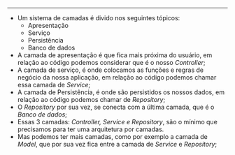 ___
- Um sistema de camadas é divido nos seguintes tópicos:
	- Apresentação
	- Serviço
	- Persistência
	- Banco de dados
- A camada de apresentação é que fica mais próxima do usuário, em relação ao código podemos considerar que é o nosso *Controller*;
- A camada de serviço, é onde colocamos as funções e regras de negócio da nossa aplicação, em relação ao código podemos chamar essa camada de *Service*;
- A camada de Persistência, é onde são persistidos os nossos dados, em relação ao código podemos chamar de *Repository*;
- O *Repository* por sua vez, se conecta com a última camada, que é o *Banco de dados*;
- Essas 3 camadas: *Controller, Service e Repository*, são o mínimo que precisamos para ter uma arquitetura por camadas.
- Mas podemos ter mais camadas, como por exemplo a camada de *Model*, que por sua vez fica entre a camada de *Service* e *Repository*;